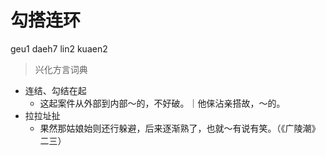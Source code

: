 # 勾搭连环
geu1 daeh7 lin2 kuaen2
> 兴化方言词典
- 连结、勾结在起
  - 这起案件从外部到内部～的，不好破。｜他俫沾亲搭故，～的。
- 拉拉址扯
  - 果然那姑娘始则还行躲避，后来逐渐熟了，也就～有说有笑。（《广陵潮》二三）
